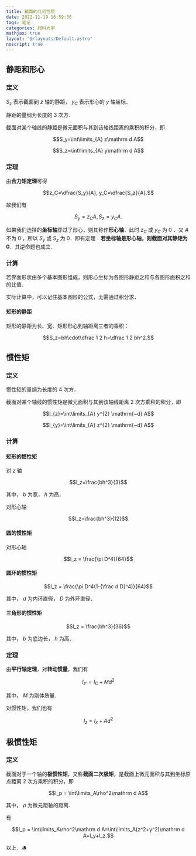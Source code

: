 ```yaml
---
title: 截面的几何性质
date: 2022-11-19 16:59:30
tags: 笔记
categories: 材料力学
mathjax: true
layout: "@/layouts/Default.astro"
noscript: true
---
```


## 静距和形心

### 定义

$S_z$ 表示截面到 $z$ 轴的静距， $y_C$ 表示形心的 $y$ 轴坐标．

静距的量纲为长度的 3 次方．

截面对某个轴线的静距是微元面积与其到该轴线距离的乘积的积分，即

$$S_y=\int\limits_{A} z\mathrm d A$$

$$S_z=\int\limits_{A} y\mathrm d A$$

### 定理

由**合力矩定理**可得

$$z_C=\dfrac{S_y}{A}, y_C=\dfrac{S_z}{A}.$$

故我们有

$$S_y=z_CA, S_z=y_CA.$$

如果我们选择的**坐标轴**穿过了形心，则其称作**形心轴**．此时 $z_C$ 或 $y_C$ 为 $0$ ．又 $A$ 不为 $0$ ，所以 $S_y$ 或 $S_z$ 为 $0$．即有定理：**若坐标轴是形心轴，则截面对其静矩为 $0$**．其逆命题也成立．

### 计算

若界面形状由多个基本图形组成，则形心坐标为各图形静距之和与各图形面积之和的比值．

实际计算中，可以记住基本图形的公式，无需通过积分求．

#### 矩形的静距

矩形的静距为长、宽、矩形形心到轴距离三者的乘积：

$$S_z=bh\cdot\dfrac 1 2 h=\dfrac 1 2 bh^2.$$

## 惯性矩

### 定义

惯性矩的量纲为长度的 4 次方．

截面对某个轴线的惯性矩是微元面积与其到该轴线距离 2 次方乘积的积分，即

$$I_{z}=\int\limits_{A} y^{2} \mathrm{~d} A$$

$$I_{y}=\int\limits_{A} z^{2} \mathrm{~d} A$$

### 计算

#### 矩形的惯性矩

对 $z$ 轴

$$I_z=\frac{bh^3}{3}$$

其中， $b$ 为宽， $h$ 为高．

对形心轴

$$I_z=\frac{bh^3}{12}$$

#### 圆的惯性矩

对形心轴

$$I_z = \frac{\pi D^4}{64}$$

#### 圆环的惯性矩

$$I_z = \frac{\pi D^4(1-{\frac d D}^4)}{64}$$

其中， $d$ 为内环直径， $D$ 为外环直径．

#### 三角形的惯性矩

$$I_z = \frac{bh^3}{36}$$

其中， $b$ 为底边长， $h$ 为高．

### 定理

由**平行轴定理**，对**转动惯量**，我们有

$$I_{z'}=I_C+Md^2$$

其中， $M$ 为刚体质量．

对惯性矩，我们也有

$$I_z = I_x + Ad^2$$

## 极惯性矩

### 定义

截面对于一个轴的**极惯性矩**，又称**截面二次极矩**，是截面上微元面积与其到坐标原点距离 2 次方乘积的积分，即

$$I_p = \int\limits_A\rho^2\mathrm d A$$

其中， $\rho$ 为微元距轴的距离．

有

$$I_p = \int\limits_A\rho^2\mathrm d A=\int\limits_A(z^2+y^2)\mathrm d A=I_y+I_z.$$

以上．🪵
